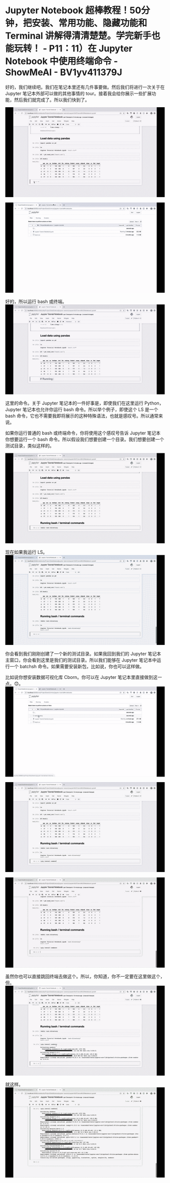 # Jupyter Notebook 超棒教程！50分钟，把安装、常用功能、隐藏功能和 Terminal 讲解得清清楚楚。学完新手也能玩转！ - P11：11）在 Jupyter Notebook 中使用终端命令 - ShowMeAI - BV1yv411379J

好的，我们继续吧。我们在笔记本里还有几件事要做。然后我们将进行一次关于在 Jupyter 笔记本外部可以做的其他事情的 tour。接着我会给你展示一些扩展功能，然后我们就完成了。所以我们快到了。

![](img/bf0b1fbde882381507b11138c74d9d67_1.png)

![](img/bf0b1fbde882381507b11138c74d9d67_2.png)

好的，所以运行 bash 或终端。![](img/bf0b1fbde882381507b11138c74d9d67_4.png)

这里的命令。关于 Jupyter 笔记本的一件好事是，即使我们在这里运行 Python，Jupyter 笔记本也允许你运行 bash 命令。所以举个例子，即使这个 LS 是一个 bash 命令，它也不需要我即将展示的这种特殊语法，也就是感叹号。所以通常来说。

如果你运行普通的 bash 或终端命令，你将使用这个感叹号告诉 Jupyter 笔记本你想要运行一个 bash 命令。所以假设我们想要创建一个目录。我们想要创建一个测试目录，类似这样的。

![](img/bf0b1fbde882381507b11138c74d9d67_6.png)

现在如果我运行 LS。![](img/bf0b1fbde882381507b11138c74d9d67_8.png)

你会看到我们刚刚创建了一个新的测试目录。如果我回到我们的 Jupyter 笔记本主窗口，你会看到这里是我们的测试目录。所以我们能够在 Jupyter 笔记本中运行一个 batchsh 命令。如果需要安装新包，比如说，你也可以这样做。

比如说你想安装数据可视化库 Cborn。你可以在 Jupyter 笔记本里直接做到这一点。😊。![](img/bf0b1fbde882381507b11138c74d9d67_10.png)

![](img/bf0b1fbde882381507b11138c74d9d67_11.png)

![](img/bf0b1fbde882381507b11138c74d9d67_12.png)

虽然你也可以直接跳回终端去做这个。所以，你知道，你不一定要在这里做这个，但。![](img/bf0b1fbde882381507b11138c74d9d67_14.png)

就这样。![](img/bf0b1fbde882381507b11138c74d9d67_16.png)
